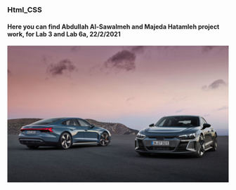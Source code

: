 ### Html_CSS
#### Here you can find Abdullah Al-Sawalmeh and Majeda Hatamleh project work, for Lab 3 and Lab 6a, 22/2/2021

![Audi](/audi.png)
